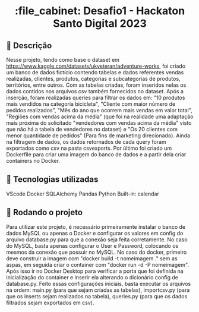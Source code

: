 <h1 align="center">:file_cabinet: Desafio1 - Hackaton Santo Digital 2023</h1>

## :memo: Descrição
Nesse projeto, tendo como base o dataset em https://www.kaggle.com/datasets/ukveteran/adventure-works, foi criado um banco de dados fictício contendo tabelas e dados referentes vendas realizadas, clientes, produtos, categorias e subcategorias de produtos, territórios, entre outros. Com as tabelas criadas, foram inseridos nelas os dados contidos nos arquivos csv também fornecidos no dataset.
Após a inserção, foram realizadas queries para filtrar os dados em:  "10 produtos mais vendidos na categoria bicicleta", "Cliente com maior número de pedidos realizados", "Mês do ano que ocorrem mais vendas em valor total", "Regiões com vendas acima da média" (que foi na realidade uma adaptação mais próxima do solicitado "vendedores com vendas acima da média" visto que não há a tabela de vendedores no dataset) e "Os 20 clientes com menor quantidade de pedidos" (Para fins de marketing direcionado). Ainda na filtragem de dados, os dados retornados de cada query foram exportados como csv na pasta csvexports. Por último foi criado um Dockerfile para criar uma imagem do banco de dados e a partir dela criar containers no Docker.

## :wrench: Tecnologias utilizadas
VScode
Docker
SQLAlchemy
Pandas
Python Built-in: calendar

## :rocket: Rodando o projeto
Para utilizar este projeto, é necessário primeiramente instalar o banco de dados MySQL ou apenas o Docker e configurar os valores em config do arquivo database.py para que a conexão seja feita corretamente. No caso do MySQL, basta apenas configurar o User e Password, colocando os mesmos da conexão que possuir no MySQL. No caso do docker, primeiro deve construir a imagem com "docker build -t nomeimagem ." sem as aspas, em seguida criar o container com "docker run -d -P nomeimagem". Após isso ir no Docker Desktop para verificar a porta que foi definida na inicialização do container e inserir ela alterando o dicionário config de database.py.
Feito essas configurações iniciais, basta executar os arquivos na ordem: main.py (para que sejam criadas as tabelas), importcsv.py (para que os inserts sejam realizados na tabela), queries.py (para que os dados filtrados sejam exportados em csv).
